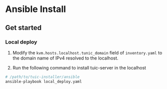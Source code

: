 # Ansible Install

## Get started

### Local deploy

1. Modify the `kvm.hosts.localhost.tunic_domain` field of `inventory.yaml` to the domain name of IPv4 resolved to the localhost. 

2. Run the following command to install tuic-server in the localhost
```bash
# /path/to/tuic-installer/ansible
ansible-playbook local_deploy.yaml
```
